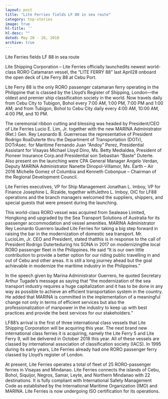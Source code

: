 ```yaml
---
layout: post
title: "Lite Ferries fields LF 88 in sea route"
category: top-stories
image: true
hl-title: ''
hl-desc: ""
dated: May 20 - 26, 2018
archive: true
---
```


Lite Ferries fields LF 88 in sea route

Lite Shipping Corporation – Lite Ferries officially launchedits newest world-class RORO Catamaran vessel, the “LITE FERRY 88” last April28 onboard the open deck of Lite Ferry 88 at Cebu Port.

Lite Ferry 88 is the only RORO passenger catamaran ferry operating in the Philippine that is classed by the Lloyd’s Register of Shipping, London—the oldest and premier ship classification society in the world. Now travels daily from Cebu City to Tubigon, Bohol every 7:00 AM, 1:00 PM, 7:00 PM and 1:00 AM; and from Tubigon, Bohol to Cebu City daily every 4:00 AM, 10:00 AM, 4:00 PM, and 10 PM. 

The ceremonial ribbon cutting and blessing was headed by President/CEO of Lite Ferries Lucio E. Lim, Jr. together with the new MARINA Administrator (Ret.) Gen. Rey Leonardo B. Guerreroas the representative of President Rodrigo RoaDuterte thru the Department of Transportation (DOTr), DOTrAsec. for Maritime Fernando Juan “Andoy” Perez, Presidential Assistant for Visayas Michael Lloyd Dino, Ms. Betty Medialdea, President of Pioneer Insurance Corp.and Presidential son Sebastian “Baste” Duterte. Also present on the launching were CPA General Manager Angelo Verdan, Deputy MARINA Administrator Nanette Dinopol-Villamor, Ms. Earth – Air 2016 Michelle Gomez of Columbia and Kenneth Cobonpue – Chairman of the Regional Development Council.

Lite Ferries executives, VP for Ship Management Jonathan L. Imboy, VP for Finance Josephine L. Rizalde, together withJethro L. Imboy, OIC for LF88 operations and the branch managers welcomed the suppliers, shippers, and special guests that were present during the launching.  

This world-class RORO vessel was acquired from Sealease Limited, Hongkong and upgraded by the Sea Transport Solutions of Australia for its passenger accommodation and vessel amenities. MARINA Administrator Rey Leonardo Guerrero lauded Lite Ferries for taking a big step forward in raising the bar in the modernization of domestic sea transport. Mr. LucioLim, Jr. CEO and President, stated thatthis is in response to the call of President Rodrigo Duterteduring his SONA in 2017 on modernizingthe local RORO passenger fleet in the Philippines. He said “It is our own little contribution to provide a better option for our riding public travelling in and out of Cebu and other areas. It is still a long journey ahead but the goal achievable in modernize the maritime industry in the Philippines.”

In the speech given by Marina Administrator Guerrero, he quoted Secretary Arthur Tugade’s message as saying that “the modernization of the sea transport industry requires a huge capitalization and it has to be done in any way as possible to achieve an efficient transportation system in the country. He added that MARINA is committed in the implementation of a meaningful change not only in terms of efficient services but also the professionalization of manpower in the industry to keep up with best practices and provide the best services for our stakeholders.”

LF88’s arrival is the first of three international class vessels that Lite Shipping Corporation will be acquiring this year. The next brand new international class ferries it is acquiring, namely the Lite Ferry 5 and Lite Ferry 9, will be delivered in October 2018 this year. All of these vessels are classed by international association of classification society (IACS). In 1995 during its early years, Lite Ferries already had one RORO passenger ferry classed by Lloyd’s register of London.

At present, Lite Ferries operates a total of fleet of 25 RORO-passenger ferries in Visayas and Mindanao. Lite Ferries connects the islands of Cebu, Bohol, Siquijor, Negros, Samar, Leyte, and Northern Mindanao with 22 destinations. It is fully compliant with International Safety Management Code as established by the International Maritime Organization (IMO) and MARINA. Lite Ferries is now undergoing ISO certification for its operations.